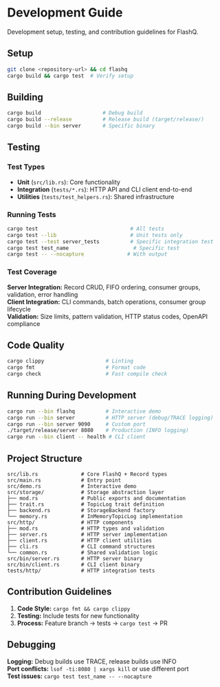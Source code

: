 # Development Guide

Development setup, testing, and contribution guidelines for FlashQ.

## Setup

```bash
git clone <repository-url> && cd flashq
cargo build && cargo test  # Verify setup
```

## Building

```bash
cargo build                    # Debug build
cargo build --release          # Release build (target/release/)
cargo build --bin server       # Specific binary
```

## Testing

### Test Types

- **Unit** (`src/lib.rs`): Core functionality
- **Integration** (`tests/*.rs`): HTTP API and CLI client end-to-end
- **Utilities** (`tests/test_helpers.rs`): Shared infrastructure

### Running Tests

```bash
cargo test                              # All tests
cargo test --lib                        # Unit tests only
cargo test --test server_tests          # Specific integration test
cargo test test_name                     # Specific test
cargo test -- --nocapture              # With output
```

### Test Coverage

**Server Integration:** Record CRUD, FIFO ordering, consumer groups, validation, error handling  
**Client Integration:** CLI commands, batch operations, consumer group lifecycle  
**Validation:** Size limits, pattern validation, HTTP status codes, OpenAPI compliance

## Code Quality

```bash
cargo clippy                    # Linting
cargo fmt                       # Format code  
cargo check                     # Fast compile check
```

## Running During Development

```bash
cargo run --bin flashq          # Interactive demo
cargo run --bin server          # HTTP server (debug/TRACE logging)
cargo run --bin server 9090     # Custom port
./target/release/server 8080    # Production (INFO logging)
cargo run --bin client -- health # CLI client
```

## Project Structure

```
src/lib.rs              # Core FlashQ + Record types
src/main.rs             # Entry point 
src/demo.rs             # Interactive demo
src/storage/            # Storage abstraction layer
├── mod.rs              # Public exports and documentation
├── trait.rs            # TopicLog trait definition
├── backend.rs          # StorageBackend factory
└── memory.rs           # InMemoryTopicLog implementation
src/http/               # HTTP components
├── mod.rs              # HTTP types and validation
├── server.rs           # HTTP server implementation
├── client.rs           # HTTP client utilities
├── cli.rs              # CLI command structures
└── common.rs           # Shared validation logic
src/bin/server.rs       # HTTP server binary
src/bin/client.rs       # CLI client binary
tests/http/             # HTTP integration tests
```

## Contribution Guidelines

1. **Code Style:** `cargo fmt && cargo clippy` 
2. **Testing:** Include tests for new functionality
3. **Process:** Feature branch → tests → `cargo test` → PR

## Debugging

**Logging:** Debug builds use TRACE, release builds use INFO  
**Port conflicts:** `lsof -ti:8080 | xargs kill` or use different port  
**Test issues:** `cargo test test_name -- --nocapture`